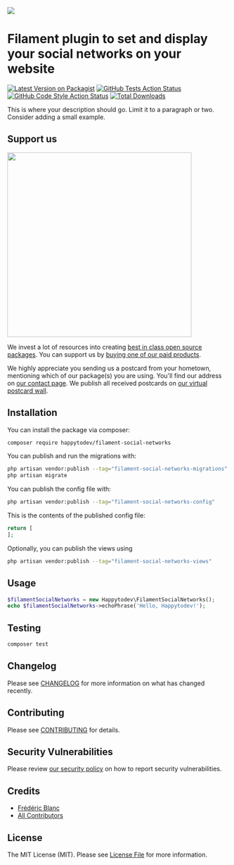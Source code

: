 
[<img src="https://github-ads.s3.eu-central-1.amazonaws.com/support-ukraine.svg?t=1" />](https://supportukrainenow.org)

# Filament plugin to set and display your social networks on your website

[![Latest Version on Packagist](https://img.shields.io/packagist/v/happytodev/filament-social-networks.svg?style=flat-square)](https://packagist.org/packages/happytodev/filament-social-networks)
[![GitHub Tests Action Status](https://img.shields.io/github/workflow/status/happytodev/filament-social-networks/run-tests?label=tests)](https://github.com/happytodev/filament-social-networks/actions?query=workflow%3Arun-tests+branch%3Amain)
[![GitHub Code Style Action Status](https://img.shields.io/github/workflow/status/happytodev/filament-social-networks/Check%20&%20fix%20styling?label=code%20style)](https://github.com/happytodev/filament-social-networks/actions?query=workflow%3A"Check+%26+fix+styling"+branch%3Amain)
[![Total Downloads](https://img.shields.io/packagist/dt/happytodev/filament-social-networks.svg?style=flat-square)](https://packagist.org/packages/happytodev/filament-social-networks)

This is where your description should go. Limit it to a paragraph or two. Consider adding a small example.

## Support us

[<img src="https://github-ads.s3.eu-central-1.amazonaws.com/filament-social-networks.jpg?t=1" width="419px" />](https://spatie.be/github-ad-click/filament-social-networks)

We invest a lot of resources into creating [best in class open source packages](https://spatie.be/open-source). You can support us by [buying one of our paid products](https://spatie.be/open-source/support-us).

We highly appreciate you sending us a postcard from your hometown, mentioning which of our package(s) you are using. You'll find our address on [our contact page](https://spatie.be/about-us). We publish all received postcards on [our virtual postcard wall](https://spatie.be/open-source/postcards).

## Installation

You can install the package via composer:

```bash
composer require happytodev/filament-social-networks
```

You can publish and run the migrations with:

```bash
php artisan vendor:publish --tag="filament-social-networks-migrations"
php artisan migrate
```

You can publish the config file with:

```bash
php artisan vendor:publish --tag="filament-social-networks-config"
```

This is the contents of the published config file:

```php
return [
];
```

Optionally, you can publish the views using

```bash
php artisan vendor:publish --tag="filament-social-networks-views"
```

## Usage

```php
$filamentSocialNetworks = new Happytodev\FilamentSocialNetworks();
echo $filamentSocialNetworks->echoPhrase('Hello, Happytodev!');
```

## Testing

```bash
composer test
```

## Changelog

Please see [CHANGELOG](CHANGELOG.md) for more information on what has changed recently.

## Contributing

Please see [CONTRIBUTING](https://github.com/spatie/.github/blob/main/CONTRIBUTING.md) for details.

## Security Vulnerabilities

Please review [our security policy](../../security/policy) on how to report security vulnerabilities.

## Credits

- [Frédéric Blanc](https://github.com/happytodev)
- [All Contributors](../../contributors)

## License

The MIT License (MIT). Please see [License File](LICENSE.md) for more information.
